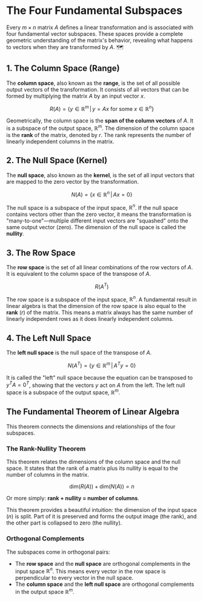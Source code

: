 # The Four Fundamental Subspaces

Every $m \times n$ matrix $A$ defines a linear transformation and is associated with four fundamental vector subspaces. These spaces provide a complete geometric understanding of the matrix's behavior, revealing what happens to vectors when they are transformed by $A$. 🗺️



## 1. The Column Space (Range)

The **column space**, also known as the **range**, is the set of all possible output vectors of the transformation. It consists of all vectors that can be formed by multiplying the matrix $A$ by an input vector $x$.

$$R(A) = \{y \in \mathbb{R}^m \,|\, y = Ax \text{ for some } x \in \mathbb{R}^n\}$$

Geometrically, the column space is the **span of the column vectors** of $A$. It is a subspace of the output space, $\mathbb{R}^m$. The dimension of the column space is the **rank** of the matrix, denoted by $r$. The rank represents the number of linearly independent columns in the matrix.

## 2. The Null Space (Kernel)

The **null space**, also known as the **kernel**, is the set of all input vectors that are mapped to the zero vector by the transformation.

$$N(A) = \{x \in \mathbb{R}^n \,|\, Ax = 0\}$$

The null space is a subspace of the input space, $\mathbb{R}^n$. If the null space contains vectors other than the zero vector, it means the transformation is "many-to-one"—multiple different input vectors are "squashed" onto the same output vector (zero). The dimension of the null space is called the **nullity**.

## 3. The Row Space

The **row space** is the set of all linear combinations of the row vectors of $A$. It is equivalent to the column space of the transpose of $A$.

$$R(A^T)$$

The row space is a subspace of the input space, $\mathbb{R}^n$. A fundamental result in linear algebra is that the dimension of the row space is also equal to the **rank** ($r$) of the matrix. This means a matrix always has the same number of linearly independent rows as it does linearly independent columns.

## 4. The Left Null Space

The **left null space** is the null space of the transpose of $A$.

$$N(A^T) = \{y \in \mathbb{R}^m \,|\, A^T y = 0\}$$

It is called the "left" null space because the equation can be transposed to $y^T A = 0^T$, showing that the vectors $y$ act on $A$ from the left. The left null space is a subspace of the output space, $\mathbb{R}^m$.

## The Fundamental Theorem of Linear Algebra

This theorem connects the dimensions and relationships of the four subspaces.

### The Rank-Nullity Theorem
This theorem relates the dimensions of the column space and the null space. It states that the rank of a matrix plus its nullity is equal to the number of columns in the matrix.

$$\text{dim}(R(A)) + \text{dim}(N(A)) = n$$

Or more simply: **rank + nullity = number of columns**.

This theorem provides a beautiful intuition: the dimension of the input space ($n$) is split. Part of it is preserved and forms the output image (the rank), and the other part is collapsed to zero (the nullity).

### Orthogonal Complements
The subspaces come in orthogonal pairs:

* The **row space** and the **null space** are orthogonal complements in the input space $\mathbb{R}^n$. This means every vector in the row space is perpendicular to every vector in the null space.
* The **column space** and the **left null space** are orthogonal complements in the output space $\mathbb{R}^m$.